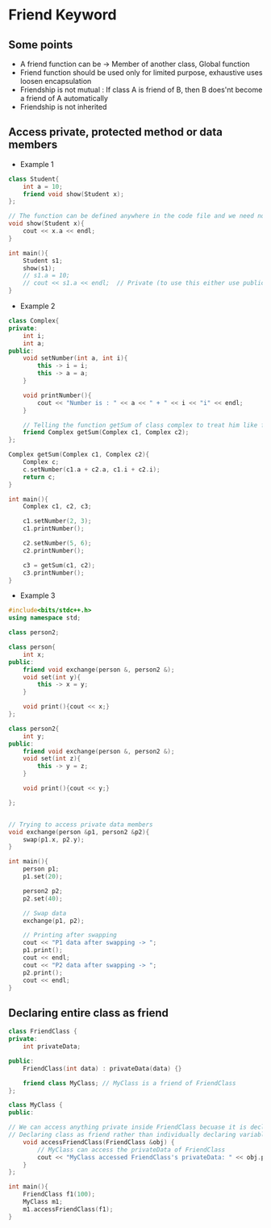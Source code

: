 # Friend Keyword

## Some points 

- A friend function can be -> Member of another class, Global function 
- Friend function should be used only for limited purpose, exhaustive uses loosen encapsulation
- Friendship is not mutual : If class A is friend of B, then B does'nt become a friend of A automatically
- Friendship is not inherited

## Access private, protected method or data members 

- Example 1
```cpp
class Student{
	int a = 10;
	friend void show(Student x);
};

// The function can be defined anywhere in the code file and we need not use the keyword friend or the scope resolution, operator.
void show(Student x){
	cout << x.a << endl;
}

int main(){
	Student s1;
	show(s1);
	// s1.a = 10;
	// cout << s1.a << endl;  // Private (to use this either use public getter fn or friend)
}
```

- Example 2
```cpp
class Complex{
private:
	int i;
	int a;
public:
	void setNumber(int a, int i){
		this -> i = i;
		this -> a = a;
	}

	void printNumber(){
		cout << "Number is : " << a << " + " << i << "i" << endl;
	}

	// Telling the function getSum of class complex to treat him like friend and let it have the access of private and protected members
	friend Complex getSum(Complex c1, Complex c2);
};

Complex getSum(Complex c1, Complex c2){
	Complex c;
	c.setNumber(c1.a + c2.a, c1.i + c2.i);
	return c;
}

int main(){
	Complex c1, c2, c3;

	c1.setNumber(2, 3);
	c1.printNumber();

	c2.setNumber(5, 6);
	c2.printNumber();

	c3 = getSum(c1, c2);
	c3.printNumber();
}
```

- Example 3
```cpp
#include<bits/stdc++.h>
using namespace std;

class person2;

class person{
	int x;
public:
	friend void exchange(person &, person2 &);
	void set(int y){
		this -> x = y;
	}

	void print(){cout << x;}
};

class person2{
	int y;
public:
	friend void exchange(person &, person2 &);
	void set(int z){
		this -> y = z;
	}

	void print(){cout << y;}

};


// Trying to access private data members
void exchange(person &p1, person2 &p2){
	swap(p1.x, p2.y);
}

int main(){
	person p1;
	p1.set(20);

	person2 p2;
	p2.set(40);

	// Swap data 
	exchange(p1, p2);

	// Printing after swapping
	cout << "P1 data after swapping -> ";
	p1.print();
	cout << endl;
	cout << "P2 data after swapping -> ";
	p2.print();
	cout << endl;
}
```

## Declaring entire class as friend

```cpp
class FriendClass {
private:
    int privateData;

public:
    FriendClass(int data) : privateData(data) {}

    friend class MyClass; // MyClass is a friend of FriendClass
};

class MyClass {
public:

// We can access anything private inside FriendClass becuase it is declared as friend of the class MyClass
// Declaring class as friend rather than individually declaring variables and functions as friend saves time
    void accessFriendClass(FriendClass &obj) {
        // MyClass can access the privateData of FriendClass
        cout << "MyClass accessed FriendClass's privateData: " << obj.privateData << std::endl;
    }
};

int main(){
	FriendClass f1(100);
	MyClass m1;
	m1.accessFriendClass(f1);
}
```

